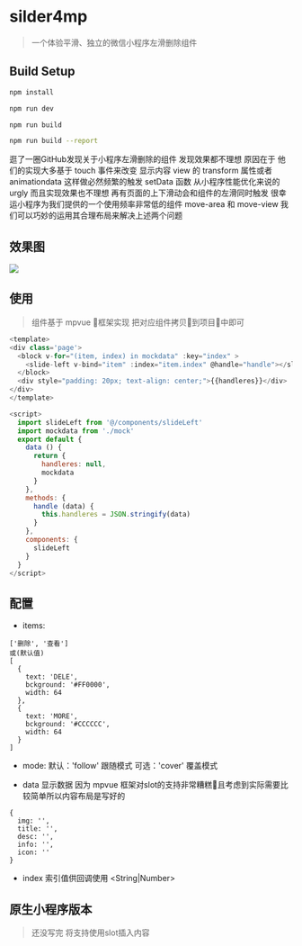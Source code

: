 # silder4mp

> 一个体验平滑、独立的微信小程序左滑删除组件

## Build Setup

``` bash
npm install

npm run dev

npm run build

npm run build --report
```

逛了一圈GitHub发现关于小程序左滑删除的组件 发现效果都不理想 原因在于 他们的实现大多基于 touch 事件来改变 显示内容 view 的 transform 属性或者animationdata 这样做必然频繁的触发 setData 函数 从小程序性能优化来说的urgly 而且实现效果也不理想 再有页面的上下滑动会和组件的左滑同时触发 很幸运小程序为我们提供的一个使用频率非常低的组件 move-area 和 move-view 我们可以巧妙的运用其合理布局来解决上述两个问题

## 效果图

![](https://i.loli.net/2018/12/16/5c166c5d817ca.png)

## 使用

> 组件基于 mpvue 框架实现 把对应组件拷贝到项目中即可

```js
<template>
<div class='page'>
  <block v-for="(item, index) in mockdata" :key="index" >
    <slide-left v-bind="item" :index="item.index" @handle="handle"></slide-left>
  </block>
  <div style="padding: 20px; text-align: center;">{{handleres}}</div>
</div>
</template>

<script>
  import slideLeft from '@/components/slideLeft'
  import mockdata from './mock'
  export default {
    data () {
      return {
        handleres: null,
        mockdata
      }
    },
    methods: {
      handle (data) {
        this.handleres = JSON.stringify(data)
      }
    },
    components: {
      slideLeft
    }
  }
</script>
```

## 配置

- items: <Array>
```
['删除', '查看']
或(默认值)
[
  {
    text: 'DELE',
    bckground: '#FF0000',
    width: 64
  },
  {
    text: 'MORE',
    bckground: '#CCCCCC',
    width: 64
  }
]
```

- mode: <String>  默认：'follow' 跟随模式 可选：'cover' 覆盖模式

- data 显示数据 因为 mpvue 框架对slot的支持非常糟糕且考虑到实际需要比较简单所以内容布局是写好的
```
{
  img: '',
  title: '',
  desc: '',
  info: '',
  icon: ''
}
```
- index 索引值供回调使用 <String|Number>

## 原生小程序版本

> 还没写完 将支持使用slot插入内容





